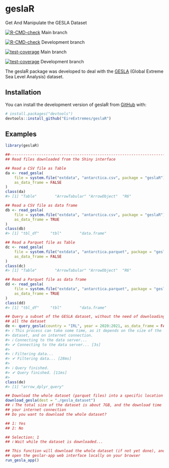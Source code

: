 
<!-- README.md is generated from README.Rmd. Please edit that file -->

# geslaR

Get And Manipulate the GESLA Dataset

<!-- badges: start -->

[![R-CMD-check](https://github.com/EireExtremes/geslaR/actions/workflows/R-CMD-check.yaml/badge.svg)](https://github.com/EireExtremes/geslaR/actions/workflows/R-CMD-check.yaml)
Main branch

[![R-CMD-check](https://github.com/EireExtremes/geslaR/actions/workflows/R-CMD-check.yaml/badge.svg?branch=dev)](https://github.com/EireExtremes/geslaR/actions/workflows/R-CMD-check.yaml)
Development branch

[![test-coverage](https://github.com/EireExtremes/geslaR/actions/workflows/test-coverage.yaml/badge.svg?branch=main)](https://github.com/EireExtremes/geslaR/actions/workflows/test-coverage.yaml)
Main branch

[![test-coverage](https://github.com/EireExtremes/geslaR/actions/workflows/test-coverage.yaml/badge.svg?branch=dev)](https://github.com/EireExtremes/geslaR/actions/workflows/test-coverage.yaml)
Development branch <!-- badges: end -->

The geslaR package was developed to deal with the
[GESLA](https://gesla787883612.wordpress.com) (Global Extreme Sea Level
Analysis) dataset.

## Installation

You can install the development version of geslaR from
[GitHub](https://github.com/) with:

``` r
# install.packages("devtools")
devtools::install_github("EireExtremes/geslaR")
```

## Examples

``` r
library(geslaR)

##----------------------------------------------------------------------
## Read files downloaded from the Shiny interface

## Read a CSV file as Table
da <- read_gesla(
    file = system.file("extdata", "antarctica.csv", package = "geslaR"),
    as_data_frame = FALSE
)
class(da)
#> [1] "Table"        "ArrowTabular" "ArrowObject"  "R6"

## Read a CSV file as data frame
db <- read_gesla(
    file = system.file("extdata", "antarctica.csv", package = "geslaR"),
    as_data_frame = TRUE
)
class(db)
#> [1] "tbl_df"     "tbl"        "data.frame"

## Read a Parquet file as Table
dc <- read_gesla(
    file = system.file("extdata", "antarctica.parquet", package = "geslaR"),
    as_data_frame = FALSE
)
class(dc)
#> [1] "Table"        "ArrowTabular" "ArrowObject"  "R6"

## Read a Parquet file as data frame
dd <- read_gesla(
    file = system.file("extdata", "antarctica.parquet", package = "geslaR"),
    as_data_frame = TRUE
)
class(dd)
#> [1] "tbl_df"     "tbl"        "data.frame"
```

``` r
## Query a subset of the GESLA dataset, without the need of downloading
## all the dataset
de <- query_gesla(country = "IRL", year = 2020:2021, as_data_frame = FALSE)
#> ℹ This process can take some time, as it depends on the size of the final
#> dataset, and on internet connection.
#> ℹ Connecting to the data server...
#> ✔ Connecting to the data server... [3s]
#> 
#> ℹ Filtering data...
#> ✔ Filtering data... [28ms]
#> 
#> ℹ Query finished.
#> ✔ Query finished. [11ms]
#> 
class(de)
#> [1] "arrow_dplyr_query"
```

``` r
## Download the whole dataset (parquet files) into a specific location
download_gesla(dest = "./gesla_dataset")
## ℹ The total size of the dataset is about 7GB, and the download time will depend on
## your internet connection
## Do you want to download the whole dataset?

## 1: Yes
## 2: No

## Selection: 1
## ℹ Wait while the dataset is downloaded...
```

``` r
## This function will download the whole dataset (if not yet done), and
## open the geslar-app web interface locally on your browser
run_gesla_app()
```
